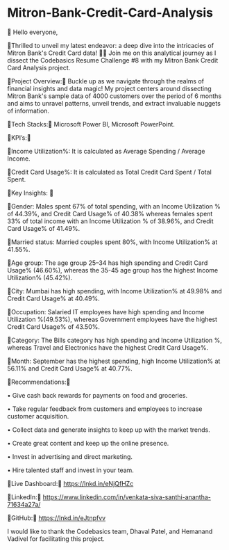 # Mitron-Bank-Credit-Card-Analysis

💫 Hello everyone,

💫Thrilled to unveil my latest endeavor: a deep dive into the intricacies of Mitron Bank's Credit Card data! 🚀✨ Join me on this analytical journey as I dissect the Codebasics Resume Challenge #8 with my Mitron Bank Credit Card Analysis project.

💫Project Overview:💫 Buckle up as we navigate through the realms of financial insights and data magic! My project centers around dissecting Mitron Bank's sample data of 4000 customers over the period of 6 months and aims to unravel patterns, unveil trends, and extract invaluable nuggets of information.

💫Tech Stacks:💫 Microsoft Power BI, Microsoft PowerPoint.

💫KPI’s:💫

🔶Income Utilization%:  It is calculated as Average Spending / Average Income.

🔶Credit Card Usage%:  It is calculated as Total Credit Card Spent / Total Spent.


💫Key Insights: 💫

🔶Gender: Males spent 67% of total spending, with an Income Utilization % of 44.39%, and Credit Card Usage% of 40.38% whereas females spent 33% of total income with an Income Utilization % of 38.96%, and Credit Card Usage% of 41.49%.

🔶Married status: Married couples spent 80%, with Income Utilization% at 41.55%.

🔶Age group: The age group 25–34 has high spending and Credit Card Usage% (46.60%), whereas the 35-45 age group has the highest Income Utilization% (45.42%).

🔶City: Mumbai has high spending, with Income Utilization% at 49.98% and Credit Card Usage% at 40.49%.

🔶Occupation: Salaried IT employees have high spending and Income Utilization %(49.53%), whereas Government employees have the highest Credit Card Usage% of 43.50%.

🔶Category: The Bills category has high spending and Income Utilization %, whereas Travel and Electronics have the highest Credit Card Usage%.

🔶Month: September has the highest spending, high  Income Utilization% at 56.11% and Credit Card Usage% at 40.77%.


💫Recommendations:💫

•      Give cash back rewards for payments on food and groceries.

•      Take regular feedback from customers and employees to increase customer acquisition.

•      Collect data and generate insights to keep up with the market trends.

•      Create great content and keep up the online presence.

•      Invest in advertising and direct marketing.

•      Hire talented staff and invest in your team.


💫Live Dashboard:💫 https://lnkd.in/eNjQfHZc

💫LinkedIn:💫 https://www.linkedin.com/in/venkata-siva-santhi-anantha-71634a27a/

💫GitHub:💫 https://lnkd.in/eJtnpfvv


I would like to thank the Codebasics team, Dhaval Patel, and Hemanand Vadivel for facilitating this project.
